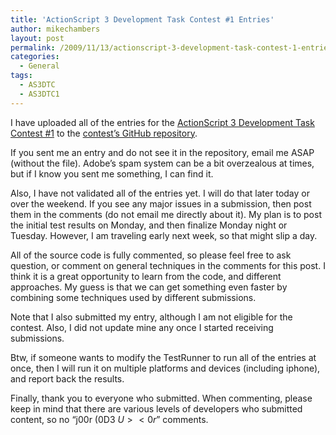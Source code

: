 ```yaml
---
title: 'ActionScript 3 Development Task Contest #1 Entries'
author: mikechambers
layout: post
permalink: /2009/11/13/actionscript-3-development-task-contest-1-entries/
categories:
  - General
tags:
  - AS3DTC
  - AS3DTC1
---
```



I have uploaded all of the entries for the [ActionScript 3 Development Task Contest #1][1] to the [contest&#8217;s GitHub repository][2].

If you sent me an entry and do not see it in the repository, email me ASAP (without the file). Adobe&#8217;s spam system can be a bit overzealous at times, but if I know you sent me something, I can find it.  
<!--more-->

  
Also, I have not validated all of the entries yet. I will do that later today or over the weekend. If you see any major issues in a submission, then post them in the comments (do not email me directly about it). My plan is to post the initial test results on Monday, and then finalize Monday night or Tuesday. However, I am traveling early next week, so that might slip a day.

All of the source code is fully commented, so please feel free to ask question, or comment on general techniques in the comments for this post. I think it is a great opportunity to learn from the code, and different approaches. My guess is that we can get something even faster by combining some techniques used by different submissions.

Note that I also submitted my entry, although I am not eligible for the contest. Also, I did not update mine any once I started receiving submissions.

Btw, if someone wants to modify the TestRunner to run all of the entries at once, then I will run it on multiple platforms and devices (including iphone), and report back the results.

Finally, thank you to everyone who submitted. When commenting, please keep in mind that there are various levels of developers who submitted content, so no &#8220;j00r (0D3 $U><0r$&#8221; comments.

 [1]: http://www.mikechambers.com/blog/tag/AS3DTC1/
 [2]: http://github.com/mikechambers/ActionScript-3-Development-Task-Contests/tree/master/AS3DTC_1/